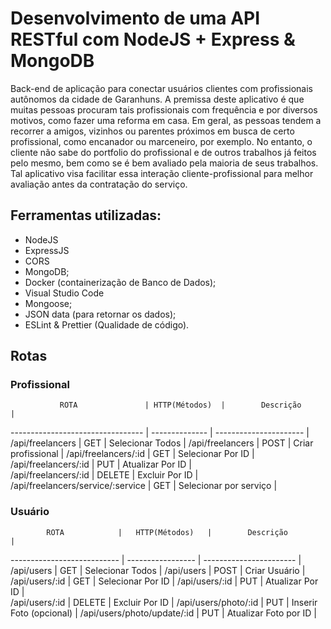 # Desenvolvimento de uma API RESTful com NodeJS + Express & MongoDB
Back-end de aplicação para conectar usuários clientes com profissionais autônomos da cidade de Garanhuns. 
A premissa deste aplicativo é que muitas pessoas procuram tais profissionais com frequência e por diversos motivos, como fazer uma reforma em casa.
Em geral, as pessoas tendem a recorrer a amigos, vizinhos ou parentes próximos em busca de certo profissional, como encanador ou marceneiro, por exemplo. 
No entanto, o cliente não sabe do portfolio do profissional e de outros trabalhos já feitos pelo mesmo, bem como se é bem avaliado pela maioria de seus trabalhos.
Tal aplicativo visa facilitar essa interação cliente-profissional para melhor avaliação antes da contratação do serviço.

## Ferramentas utilizadas:

- NodeJS
- ExpressJS
- CORS
- MongoDB;
- Docker (containerização de Banco de Dados);
- Visual Studio Code
- Mongoose;
- JSON data (para retornar os dados);
- ESLint & Prettier (Qualidade de código).

## Rotas

### Profissional

               ROTA               | HTTP(Métodos)  |        Descrição       | 
--------------------------------- | -------------- | ---------------------- | 
/api/freelancers                  |     GET        | Selecionar Todos       | 
/api/freelancers                  |     POST       | Criar profissional     | 
/api/freelancers/:id              |     GET        | Selecionar Por ID      | 
/api/freelancers/:id              |     PUT        | Atualizar Por ID       |    
/api/freelancers/:id              |     DELETE     | Excluir Por ID         |
/api/freelancers/service/:service |     GET        | Selecionar por serviço |

### Usuário

            ROTA            |   HTTP(Métodos)   |        Descrição        | 
--------------------------- | ----------------- | ----------------------- | 
/api/users                  |       GET         | Selecionar Todos        | 
/api/users                  |       POST        | Criar Usuário           | 
/api/users/:id              |       GET         | Selecionar Por ID       | 
/api/users/:id              |       PUT         | Atualizar Por ID        |    
/api/users/:id              |       DELETE      | Excluir Por ID          |
/api/users/photo/:id        |       PUT         | Inserir Foto (opcional) |
/api/users/photo/update/:id |       PUT         | Atualizar Foto por ID   |
